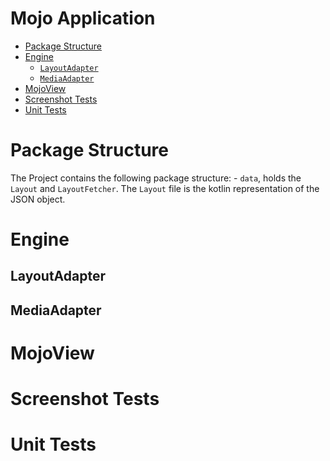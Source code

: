 # Mojo Application

- [Package Structure](#package-structure)
- [Engine](#engine)
    * [`LayoutAdapter`](#mediaadapter)
    * [`MediaAdapter`](#mediaadapter)
- [MojoView](#mojoView)
- [Screenshot Tests](#screenshot-tests)
- [Unit Tests](#unit-tests)

# Package Structure
The Project contains the following package structure:
    - `data`, holds the `Layout` and `LayoutFetcher`. The `Layout` file is the kotlin representation of the JSON object.

# Engine
## LayoutAdapter
## MediaAdapter

# MojoView

# Screenshot Tests
# Unit Tests

